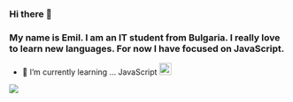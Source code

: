 ### Hi there 👋
### My name is Emil. I am an IT student from Bulgaria. I really love to learn new languages. For now I have focused on JavaScript. 


- 🌱 I’m currently learning ... JavaScript <img width= "22px" src = "https://seeklogo.com/images/J/javascript-logo-E967E87D74-seeklogo.com.png">
<img src = " [<img src='https://cdn.jsdelivr.net/npm/simple-icons@3.0.1/icons/instagram.svg' alt='instagram' height='40'"> 
